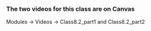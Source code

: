 ### The two videos for this class are on Canvas

Modules -> Videos -> Class8.2_part1 and Class8.2_part2

